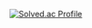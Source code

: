 [![Solved.ac Profile](http://mazassumnida.wtf/api/v2/generate_badge?boj=jaehwan0129)](https://solved.ac/jaehwan0129/)
